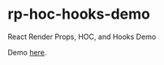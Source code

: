 # rp-hoc-hooks-demo

React Render Props, HOC, and Hooks Demo

Demo [here](http://www.tosp.net.au/fcc/rp-hoc-hooks/).
